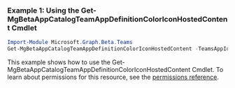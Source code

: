 ### Example 1: Using the Get-MgBetaAppCatalogTeamAppDefinitionColorIconHostedContent Cmdlet
```powershell
Import-Module Microsoft.Graph.Beta.Teams
Get-MgBetaAppCatalogTeamAppDefinitionColorIconHostedContent -TeamsAppId $teamsAppId -TeamsAppDefinitionId $teamsAppDefinitionId
```
This example shows how to use the Get-MgBetaAppCatalogTeamAppDefinitionColorIconHostedContent Cmdlet.
To learn about permissions for this resource, see the [permissions reference](/graph/permissions-reference).
